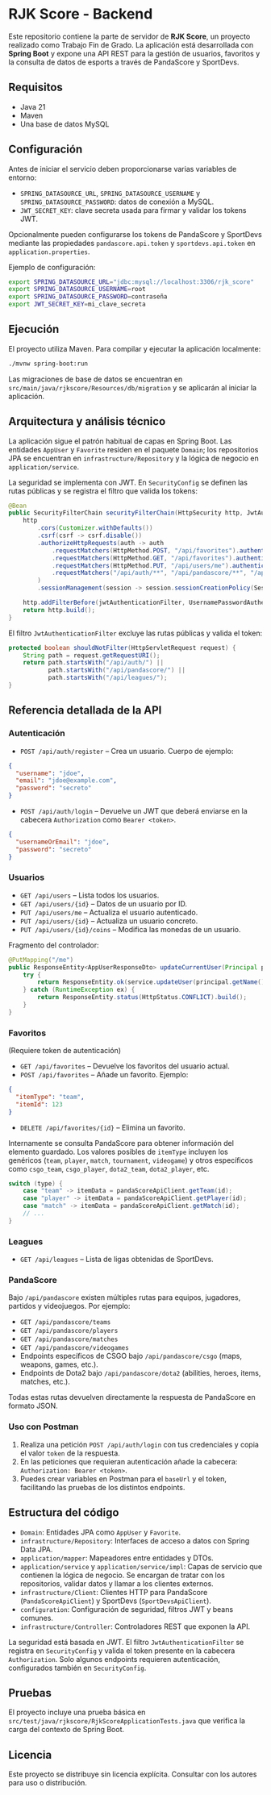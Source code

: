 # RJK Score - Backend

Este repositorio contiene la parte de servidor de **RJK Score**, un proyecto realizado como Trabajo Fin de Grado. La aplicación está desarrollada con **Spring Boot** y expone una API REST para la gestión de usuarios, favoritos y la consulta de datos de esports a través de PandaScore y SportDevs.

## Requisitos

- Java 21
- Maven
- Una base de datos MySQL

## Configuración

Antes de iniciar el servicio deben proporcionarse varias variables de entorno:

- `SPRING_DATASOURCE_URL`, `SPRING_DATASOURCE_USERNAME` y `SPRING_DATASOURCE_PASSWORD`: datos de conexión a MySQL.
- `JWT_SECRET_KEY`: clave secreta usada para firmar y validar los tokens JWT.

Opcionalmente pueden configurarse los tokens de PandaScore y SportDevs mediante las propiedades `pandascore.api.token` y `sportdevs.api.token` en `application.properties`.

Ejemplo de configuración:

```bash
export SPRING_DATASOURCE_URL="jdbc:mysql://localhost:3306/rjk_score"
export SPRING_DATASOURCE_USERNAME=root
export SPRING_DATASOURCE_PASSWORD=contraseña
export JWT_SECRET_KEY=mi_clave_secreta
```

## Ejecución

El proyecto utiliza Maven. Para compilar y ejecutar la aplicación localmente:

```bash
./mvnw spring-boot:run
```

Las migraciones de base de datos se encuentran en `src/main/java/rjkscore/Resources/db/migration` y se aplicarán al iniciar la aplicación.

## Arquitectura y análisis técnico

La aplicación sigue el patrón habitual de capas en Spring Boot. Las entidades `AppUser` y `Favorite` residen en el paquete `Domain`; los repositorios JPA se encuentran en `infrastructure/Repository` y la lógica de negocio en `application/service`.

La seguridad se implementa con JWT. En `SecurityConfig` se definen las rutas públicas y se registra el filtro que valida los tokens:

```java
@Bean
public SecurityFilterChain securityFilterChain(HttpSecurity http, JwtAuthenticationFilter jwtAuthenticationFilter) throws Exception {
    http
        .cors(Customizer.withDefaults())
        .csrf(csrf -> csrf.disable())
        .authorizeHttpRequests(auth -> auth
            .requestMatchers(HttpMethod.POST, "/api/favorites").authenticated()
            .requestMatchers(HttpMethod.GET, "/api/favorites").authenticated()
            .requestMatchers(HttpMethod.PUT, "/api/users/me").authenticated()
            .requestMatchers("/api/auth/**", "/api/pandascore/**", "/api/leagues/**").permitAll()
        )
        .sessionManagement(session -> session.sessionCreationPolicy(SessionCreationPolicy.STATELESS));

    http.addFilterBefore(jwtAuthenticationFilter, UsernamePasswordAuthenticationFilter.class);
    return http.build();
}
```

El filtro `JwtAuthenticationFilter` excluye las rutas públicas y valida el token:

```java
protected boolean shouldNotFilter(HttpServletRequest request) {
    String path = request.getRequestURI();
    return path.startsWith("/api/auth/") ||
           path.startsWith("/api/pandascore/") ||
           path.startsWith("/api/leagues/");
}
```

## Referencia detallada de la API

### Autenticación

- `POST /api/auth/register` – Crea un usuario. Cuerpo de ejemplo:

```json
{
  "username": "jdoe",
  "email": "jdoe@example.com",
  "password": "secreto"
}
```

- `POST /api/auth/login` – Devuelve un JWT que deberá enviarse en la cabecera `Authorization` como `Bearer <token>`.

```json
{
  "usernameOrEmail": "jdoe",
  "password": "secreto"
}
```

### Usuarios

- `GET /api/users` – Lista todos los usuarios.
- `GET /api/users/{id}` – Datos de un usuario por ID.
- `PUT /api/users/me` – Actualiza el usuario autenticado.
- `PUT /api/users/{id}` – Actualiza un usuario concreto.
- `PUT /api/users/{id}/coins` – Modifica las monedas de un usuario.

Fragmento del controlador:

```java
@PutMapping("/me")
public ResponseEntity<AppUserResponseDto> updateCurrentUser(Principal principal, @RequestBody UpdateUserDto dto) {
    try {
        return ResponseEntity.ok(service.updateUser(principal.getName(), dto));
    } catch (RuntimeException ex) {
        return ResponseEntity.status(HttpStatus.CONFLICT).build();
    }
}
```

### Favoritos

(Requiere token de autenticación)

- `GET /api/favorites` – Devuelve los favoritos del usuario actual.
- `POST /api/favorites` – Añade un favorito. Ejemplo:

```json
{
  "itemType": "team",
  "itemId": 123
}
```

- `DELETE /api/favorites/{id}` – Elimina un favorito.

Internamente se consulta PandaScore para obtener información del elemento guardado.
Los valores posibles de `itemType` incluyen los genéricos (`team`, `player`, `match`, `tournament`, `videogame`) y otros específicos como `csgo_team`, `csgo_player`, `dota2_team`, `dota2_player`, etc.

```java
switch (type) {
    case "team" -> itemData = pandaScoreApiClient.getTeam(id);
    case "player" -> itemData = pandaScoreApiClient.getPlayer(id);
    case "match" -> itemData = pandaScoreApiClient.getMatch(id);
    // ...
}
```

### Leagues

- `GET /api/leagues` – Lista de ligas obtenidas de SportDevs.

### PandaScore

Bajo `/api/pandascore` existen múltiples rutas para equipos, jugadores, partidos y videojuegos. Por ejemplo:

- `GET /api/pandascore/teams`
- `GET /api/pandascore/players`
- `GET /api/pandascore/matches`
- `GET /api/pandascore/videogames`
- Endpoints específicos de CSGO bajo `/api/pandascore/csgo` (maps, weapons, games, etc.).
- Endpoints de Dota2 bajo `/api/pandascore/dota2` (abilities, heroes, items, matches, etc.).

Todas estas rutas devuelven directamente la respuesta de PandaScore en formato JSON.

### Uso con Postman

1. Realiza una petición `POST /api/auth/login` con tus credenciales y copia el valor `token` de la respuesta.
2. En las peticiones que requieran autenticación añade la cabecera:
   `Authorization: Bearer <token>`.
3. Puedes crear variables en Postman para el `baseUrl` y el token, facilitando las pruebas de los distintos endpoints.

## Estructura del código


- `Domain`: Entidades JPA como `AppUser` y `Favorite`.
- `infrastructure/Repository`: Interfaces de acceso a datos con Spring Data JPA.
- `application/mapper`: Mapeadores entre entidades y DTOs.
- `application/service` y `application/service/impl`: Capas de servicio que contienen la lógica de negocio. Se encargan de tratar con los repositorios, validar datos y llamar a los clientes externos.
- `infrastructure/Client`: Clientes HTTP para PandaScore (`PandaScoreApiClient`) y SportDevs (`SportDevsApiClient`).
- `configuration`: Configuración de seguridad, filtros JWT y beans comunes.
- `infrastructure/Controller`: Controladores REST que exponen la API.

La seguridad está basada en JWT. El filtro `JwtAuthenticationFilter` se registra en `SecurityConfig` y valida el token presente en la cabecera `Authorization`. Solo algunos endpoints requieren autenticación, configurados también en `SecurityConfig`.

## Pruebas

El proyecto incluye una prueba básica en `src/test/java/rjkscore/RjkScoreApplicationTests.java` que verifica la carga del contexto de Spring Boot.

## Licencia

Este proyecto se distribuye sin licencia explícita. Consultar con los autores para uso o distribución.

